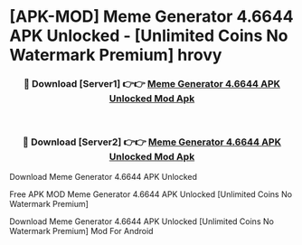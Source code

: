 # [APK-MOD] Meme Generator 4.6644 APK Unlocked - [Unlimited Coins No Watermark Premium] hrovy



<div align="center">
<h3>🔴 Download [Server1] 👉👉 <a href="https://momento.my/?title=Meme_Generator_4.6644_APK_Unlocked">Meme Generator 4.6644 APK Unlocked Mod Apk</a></h3><br>

<h3>🔴 Download [Server2] 👉👉 <a href="https://momento.my/?title=Meme_Generator_4.6644_APK_Unlocked">Meme Generator 4.6644 APK Unlocked Mod Apk</a></h3>
</div>



Download Meme Generator 4.6644 APK Unlocked 

Free APK MOD Meme Generator 4.6644 APK Unlocked [Unlimited Coins No Watermark Premium]

Download Meme Generator 4.6644 APK Unlocked [Unlimited Coins No Watermark Premium] Mod For Android

